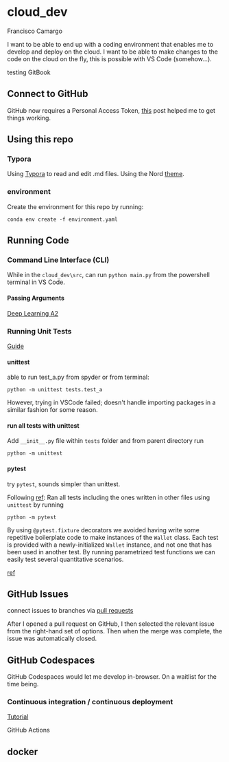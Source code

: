 # cloud\_dev

Francisco Camargo

I want to be able to end up with a coding environment that enables me to develop and deploy on the cloud. I want to be able to make changes to the code on the cloud on the fly, this is possible with VS Code (somehow...).

testing GitBook

## Connect to GitHub

GitHub now requires a Personal Access Token, [this](https://stackoverflow.com/a/68781050/9205210) post helped me to get things working.

## Using this repo

### Typora

Using [Typora](https://typora.io) to read and edit .md files. Using the Nord [theme](https://theme.typora.io/theme/Nord/).

### environment

Create the environment for this repo by running:

`conda env create -f environment.yaml`

## Running Code

### Command Line Interface (CLI)

While in the `cloud_dev\src`, can run `python main.py` from the powershell terminal in VS Code.

#### Passing Arguments

[Deep Learning A2](https://bitbucket.org/GT-OMSCS/assignment2/src/main/part2-pytorch/main.py)

### Running Unit Tests

[Guide](https://realpython.com/python-testing/)

#### unittest

able to run test\_a.py from spyder or from terminal:

`python -m unittest tests.test_a`

However, trying in VSCode failed; doesn't handle importing packages in a similar fashion for some reason.

#### run all tests with unittest

Add `__init__.py` file within `tests` folder and from parent directory run

`python -m unittest`

#### pytest

try `pytest`, sounds simpler than unittest.

Following [ref](https://semaphoreci.com/community/tutorials/testing-python-applications-with-pytest): Ran all tests including the ones written in other files using `unittest` by running

`python -m pytest`

By using `@pytest.fixture` decorators we avoided having write some repetitive boilerplate code to make instances of the `Wallet` class. Each test is provided with a newly-initialized `Wallet` instance, and not one that has been used in another test. By running parametrized test functions we can easily test several quantitative scenarios.

[ref](https://realpython.com/pytest-python-testing/)

## GitHub Issues

connect issues to branches via [pull requests](https://github.blog/2013-05-14-closing-issues-via-pull-requests/)

After I opened a pull request on GitHub, I then selected the relevant issue from the right-hand set of options. Then when the merge was complete, the issue was automatically closed.

## GitHub Codespaces

GitHub Codespaces would let me develop in-browser. On a waitlist for the time being.

### Continuous integration / continuous deployment

[Tutorial](https://www.youtube.com/watch?v=eB0nUzAI7M8\&ab\_channel=Fireship)

GitHub Actions

## docker
